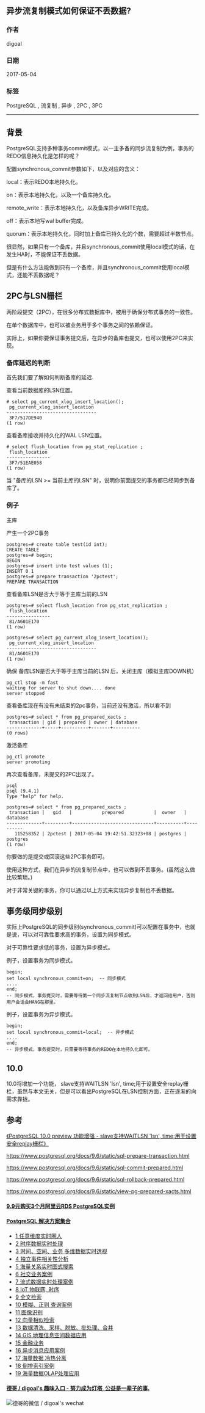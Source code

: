 ## 异步流复制模式如何保证不丢数据?  
                
### 作者                
digoal                
                
### 日期                
2017-05-04               
                
### 标签                
PostgreSQL , 流复制 , 异步 , 2PC , 3PC     
                
----                
                
## 背景    
PostgreSQL支持多种事务commit模式，以一主多备的同步流复制为例，事务的REDO信息持久化是怎样的呢？  
  
配置synchronous_commit参数如下，以及对应的含义：  
  
local：表示REDO本地持久化。  
  
on：表示本地持久化，以及一个备库持久化。  
  
remote_write：表示本地持久化，以及备库异步WRITE完成。  
  
off：表示本地写wal buffer完成。  
  
quorum：表示本地持久化，同时加上备库已持久化的个数，需要超过半数节点。  
  
很显然，如果只有一个备库，并且synchronous_commit使用local模式的话，在发生HA时，不能保证不丢数据。  
  
但是有什么方法能做到只有一个备库，并且synchronous_commit使用local模式，还能不丢数据呢？  
  
## 2PC与LSN栅栏  
两阶段提交（2PC），在很多分布式数据库中，被用于确保分布式事务的一致性。  
  
在单个数据库中，也可以被业务用于多个事务之间的依赖保证。  
  
实际上，如果你要保证事务提交后，在异步的备库也提交，也可以使用2PC来实现。  
  
### 备库延迟的判断  
首先我们要了解如何判断备库的延迟.  
  
查看当前数据库的LSN位置。  
  
```  
# select pg_current_xlog_insert_location();  
 pg_current_xlog_insert_location   
---------------------------------  
 3F7/517DE940  
(1 row)  
```  
  
查看备库接收并持久化的WAL LSN位置。  
  
```  
# select flush_location from pg_stat_replication ;  
 flush_location   
----------------  
 3F7/51EAE058  
(1 row)  
```  
  
当 "备库的LSN >= 当前主库的LSN" 时，说明你前面提交的事务都已经同步到备库了。  
  
### 例子  
主库  
  
产生一个2PC事务  
  
```  
postgres=# create table test(id int);  
CREATE TABLE  
postgres=# begin;  
BEGIN  
postgres=# insert into test values (1);  
INSERT 0 1  
postgres=# prepare transaction '2pctest';  
PREPARE TRANSACTION  
```  
  
查看备库LSN是否大于等于主库当前的LSN  
  
```  
postgres=# select flush_location from pg_stat_replication ;  
 flush_location   
----------------  
 81/A601E170  
(1 row)  
  
postgres=# select pg_current_xlog_insert_location();  
 pg_current_xlog_insert_location   
---------------------------------  
 81/A601E170  
(1 row)  
```  
  
确保 备库LSN是否大于等于主库当前的LSN 后，关闭主库（模拟主库DOWN机）  
  
```  
pg_ctl stop -m fast  
waiting for server to shut down.... done  
server stopped  
```  
  
查看备库现在有没有未结束的2pc事务，当前还没有激活，所以看不到  
  
```  
postgres=# select * from pg_prepared_xacts ;  
 transaction | gid | prepared | owner | database   
-------------+-----+----------+-------+----------  
(0 rows)  
```  
  
激活备库  
  
```  
pg_ctl promote  
server promoting  
```  
  
再次查看备库，未提交的2PC出现了。  
  
```  
psql  
psql (9.4.1)  
Type "help" for help.  
  
postgres=# select * from pg_prepared_xacts ;  
 transaction |   gid   |           prepared           |  owner   | database   
-------------+---------+------------------------------+----------+----------  
   115258352 | 2pctest | 2017-05-04 19:42:51.32323+08 | postgres | postgres  
(1 row)  
```  
  
你要做的是提交或回滚这些2PC事务即可。  
  
使用这种方式，我们在异步的流复制节点中，也可以做到不丢事务。(虽然这么做比较繁琐。)    
  
对于非常关键的事务，你可以通过以上方式来实现异步复制也不丢数据。  
  
## 事务级同步级别  
实际上PostgreSQL的同步级别(synchronous_commit)可以配置在事务中，也就是说，可以对可靠性要求高的事务，设置为同步模式。  
  
对于可靠性要求低的事务，设置为异步模式。  
  
例子，设置事务为同步模式。  
  
```  
begin;  
set local synchronous_commit=on;  -- 同步模式  
....  
end;  
-- 同步模式，事务提交时，需要等待第一个同步流复制节点收到LSN后，才返回给用户，否则用户会话会HANG在那里。  
```  
  
例子，设置事务为异步模式。  
  
```  
begin;  
set local synchronous_commit=local;  -- 异步模式  
....  
end;  
-- 异步模式，事务提交时，只需要等待事务的REDO在本地持久化即可。
```  
  
## 10.0
10\.0将增加一个功能， slave支持WAITLSN 'lsn', time;用于设置安全replay栅栏，虽然与本文无关，但是可以看出PostgreSQL在LSN控制方面，正在逐渐的向需求靠拢。  
    
## 参考  
[《PostgreSQL 10.0 preview 功能增强 - slave支持WAITLSN 'lsn', time;用于设置安全replay栅栏》](../201703/20170312_18.md)    
  
https://www.postgresql.org/docs/9.6/static/sql-prepare-transaction.html  
  
https://www.postgresql.org/docs/9.6/static/sql-commit-prepared.html  
  
https://www.postgresql.org/docs/9.6/static/sql-rollback-prepared.html  
  
https://www.postgresql.org/docs/9.6/static/view-pg-prepared-xacts.html  
  
  
  
  
  
  
  
  
  
  
  
  
  
  
  
  
  
  
  
  
  
  
  
  
  
  
  
  
  
  
  
  
  
  
  
  
  
  
  
  
  
  
  
  
  
  
  
  
  
  
  
  
  
  
  
  
#### [9.9元购买3个月阿里云RDS PostgreSQL实例](https://www.aliyun.com/database/postgresqlactivity "57258f76c37864c6e6d23383d05714ea")
  
  
#### [PostgreSQL 解决方案集合](https://yq.aliyun.com/topic/118 "40cff096e9ed7122c512b35d8561d9c8")
- [1 任意维度实时圈人](https://yq.aliyun.com/topic/118 "40cff096e9ed7122c512b35d8561d9c8")
- [2 时序数据实时处理](https://yq.aliyun.com/topic/118 "40cff096e9ed7122c512b35d8561d9c8")
- [3 时间、空间、业务 多维数据实时透视](https://yq.aliyun.com/topic/118 "40cff096e9ed7122c512b35d8561d9c8")
- [4 独立事件相关性分析](https://yq.aliyun.com/topic/118 "40cff096e9ed7122c512b35d8561d9c8")
- [5 海量关系实时图式搜索](https://yq.aliyun.com/topic/118 "40cff096e9ed7122c512b35d8561d9c8")
- [6 社交业务案例](https://yq.aliyun.com/topic/118 "40cff096e9ed7122c512b35d8561d9c8")
- [7 流式数据实时处理案例](https://yq.aliyun.com/topic/118 "40cff096e9ed7122c512b35d8561d9c8")
- [8 IoT 物联网, 时序](https://yq.aliyun.com/topic/118 "40cff096e9ed7122c512b35d8561d9c8")
- [9 全文检索](https://yq.aliyun.com/topic/118 "40cff096e9ed7122c512b35d8561d9c8")
- [10 模糊、正则 查询案例](https://yq.aliyun.com/topic/118 "40cff096e9ed7122c512b35d8561d9c8")
- [11 图像识别](https://yq.aliyun.com/topic/118 "40cff096e9ed7122c512b35d8561d9c8")
- [12 向量相似检索](https://yq.aliyun.com/topic/118 "40cff096e9ed7122c512b35d8561d9c8")
- [13 数据清洗、采样、脱敏、批处理、合并](https://yq.aliyun.com/topic/118 "40cff096e9ed7122c512b35d8561d9c8")
- [14 GIS 地理信息空间数据应用](https://yq.aliyun.com/topic/118 "40cff096e9ed7122c512b35d8561d9c8")
- [15 金融业务](https://yq.aliyun.com/topic/118 "40cff096e9ed7122c512b35d8561d9c8")
- [16 异步消息应用案例](https://yq.aliyun.com/topic/118 "40cff096e9ed7122c512b35d8561d9c8")
- [17 海量数据 冷热分离](https://yq.aliyun.com/topic/118 "40cff096e9ed7122c512b35d8561d9c8")
- [18 倒排索引案例](https://yq.aliyun.com/topic/118 "40cff096e9ed7122c512b35d8561d9c8")
- [19 海量数据OLAP处理应用](https://yq.aliyun.com/topic/118 "40cff096e9ed7122c512b35d8561d9c8")
  
  
#### [德哥 / digoal's 趣味入口 - 努力成为灯塔, 公益是一辈子的事.](https://github.com/digoal/blog/blob/master/README.md "22709685feb7cab07d30f30387f0a9ae")
  
  
![德哥的微信 / digoal's wechat](../pic/digoal_weixin.jpg "f7ad92eeba24523fd47a6e1a0e691b59")
  
